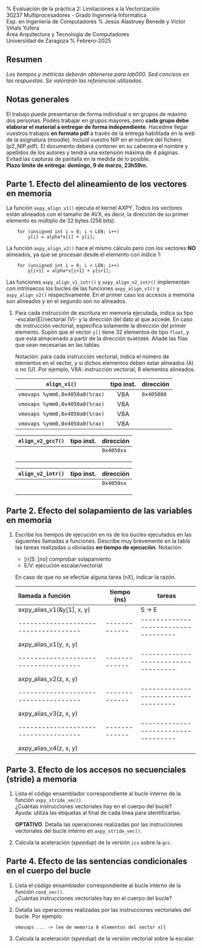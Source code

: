 % Evaluación de la práctica 2: Limitaciones a la Vectorización  
  30237 Multiprocesadores - Grado Ingeniería Informática  
  Esp. en Ingeniería de Computadores
% Jesús Alastruey Benedé y Víctor Viñals Yúfera  
  Área Arquitectura y Tecnología de Computadores  
  Universidad de Zaragoza
% Febrero-2025


## Resumen

_Los tiempos y métricas deberán obtenerse para lab000.
Sed concisos en las respuestas. Se valorarán las referencias utilizadas._

## Notas generales

El trabajo puede presentarse de forma individual o en grupos de máximo dos personas.
Podéis trabajar en grupos mayores, pero **cada grupo debe elaborar el material a entregar de forma independiente**.
Hacedme llegar vuestros trabajos **en formato pdf** a través de la entrega habilitada en la web de la asignatura (moodle).
Incluid vuestro NIP en el nombre del fichero (p2_NIP.pdf). El documento deberá contener 
en su cabecera el nombre y apellidos de los autores y tendrá una extensión máxima de 4 páginas.
Evitad las capturas de pantalla en la medida de lo posible.  
**Plazo límite de entrega: domingo, 9 de marzo, 23h59m.**

## Parte 1. Efecto del alineamiento de los vectores en memoria

La función `axpy_align_v1()` ejecuta el kernel AXPY.
Todos los vectores están alineados con el tamaño de AVX, es decir,
la dirección de su primer elemento es múltiplo de 32 bytes (256 bits).

        for (unsigned int i = 0; i < LEN; i++)
            y[i] = alpha*x[i] + y[i];

La función `axpy_align_v2()` hace el mismo cálculo pero con los vectores **NO**
alineados, ya que se procesan desde el elemento con índice 1:

        for (unsigned int i = 0; i < LEN; i++)
            y[i+1] = alpha*x[i+1] + y[i+1];

Las funciones `axpy_align_v1_intr()` y `axpy_align_v2_intr()` implementan con intrínsecos
los bucles de las funciones `axpy_align_v1()` y `axpy_align_v2()` respectivamente.
En el primer caso los accesos a memoria son alineados y en el segundo son no alineados.

1.  Para cada instrucción de escritura en memoria ejecutada,
    indica su tipo -escalar(E)/vectorial (V)- y
    la dirección del dato al que accede.
    En caso de instrucción vectorial, especifica solamente la dirección del primer elemento.
    Supón que el vector `y[]` tiene 32 elementos de tipo `float`,
    y que está almacenado a partir de la dirección `0x405080`.
    Añade las filas que sean necesarias en las tablas.

    Notación: para cada instrucción vectorial, indica el número de elementos en el vector,
    y si dichos elementos deben estar alineados (A) o no (U).
    Por ejemplo, V8A: instrucción vectorial, 8 elementos alineados.


	|             `align_v1()`             | tipo inst. | dirección |
	|:------------------------------------:|:----------:|:----------|
	|    `vmovaps %ymm0,0x4050a0(%rax)`    |     V8A    | `0x405080`|
	|    `vmovaps %ymm0,0x4050a0(%rax)`    |     V8A    |           |
	|    `vmovaps %ymm0,0x4050a0(%rax)`    |     V8A    |           |
	|    `vmovaps %ymm0,0x4050a0(%rax)`    |     V8A    |           |
	

	|          `align_v2_gcc7()`           | tipo inst. | dirección |
	|:------------------------------------:|:----------:|:----------|
	|                                      |            | `0x4050xx`|
	|                                      |            |           |
	|                                      |            |           |
	|                                      |            |           |


	|           `align_v2_intr()`          | tipo inst. | dirección |
	|:------------------------------------:|:----------:|:----------|
	|                                      |            | `0x4050xx`|
	|                                      |            |           |
	|                                      |            |           |
	|                                      |            |           |


## Parte 2. Efecto del solapamiento de las variables en memoria

1.  Escribe los tiempos de ejecución en ns de los bucles ejecutados
    en las siguientes llamadas a funciones.
    Describe muy brevemente en la tabla
    las tareas realizadas u obviadas **en tiempo de ejecución**.
    Notación:
     - [n]S: [no] comprobar solapamiento
     - E/V: ejecución escalar/vectorial

     En caso de que no se efectúe alguna tarea (nX), indicar la razón.


	|     llamada a función              | tiempo (ns) |         tareas                    |
	|:-----------------------------------|-------------|-----------------------------------|
	| axpy_alias_v1(&y[1], x, y)         |             | S -> E                            |
	|------------------------------------|-------------|-----------------------------------|
	| axpy_alias_v1(y, x, y)             |             |                                   |
	|------------------------------------|-------------|-----------------------------------|
	| axpy_alias_v2(z, x, y)             |             |                                   |
	|------------------------------------|-------------|-----------------------------------|
	| axpy_alias_v3(z, x, y)             |             |                                   |
	|------------------------------------|-------------|-----------------------------------|
	| axpy_alias_v4(z, x, y)             |             |                                   |



## Parte 3. Efecto de los accesos no secuenciales (stride) a memoria

1.  Lista el código ensamblador correspondiente al bucle interno de la función `axpy_stride_vec()`.  
    ¿Cuántas instrucciones vectoriales hay en el cuerpo del bucle?  
    Ayuda: utiliza las etiquetas al final de cada línea para identificarlas.

    **OPTATIVO**. Detalla las operaciones realizadas por las instrucciones
    vectoriales del bucle interno en `axpy_stride_vec()`.

2.  Calcula la aceleración (_speedup_) de la versión `icx` sobre la `gcc`.  


## Parte 4. Efecto de las sentencias condicionales en el cuerpo del bucle

1.  Lista el código ensamblador correspondiente al bucle interno de la función `cond_vec()`.  
    ¿Cuántas instrucciones vectoriales hay en el cuerpo del bucle?

2.  Detalla las operaciones realizadas por las instrucciones vectoriales del bucle.
    Por ejemplo:

        vmovaps ... -> lee de memoria 8 elementos del vector x[]

3.  Calcula la aceleración (_speedup_) de la versión vectorial sobre la escalar.
